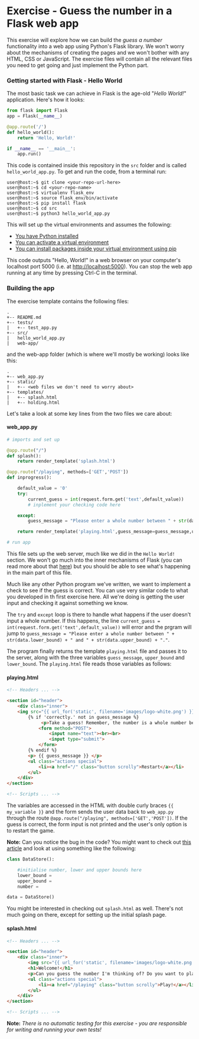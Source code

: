# Exercise - Guess the number in a Flask web app

This exercise will explore how we can build the *guess a number* functionality into a web app using Python's Flask library. We won't worry about the mechanisms of creating the pages and we won't bother with any HTML, CSS or JavaScript. The exercise files will contain all the relevant files you need to get going and just implement the Python part.

### Getting started with Flask - Hello World

The most basic task we can achieve in Flask is the age-old "*Hello World!*" application. Here's how it looks:

```python
from flask import Flask
app = Flask(__name__)

@app.route('/')
def hello_world():
    return 'Hello, World!'

if __name__ == '__main__':
    app.run()
```

This code is contained inside this repository in the `src` folder and is called `hello_world_app.py`. To get and run the code, from a terminal run:

```plaintext
user@host:~$ git clone <your-repo-url-here>
user@host:~$ cd <your-repo-name>
user@host:~$ virtualenv flask_env
user@host:~$ source flask_env/bin/activate
user@host:~$ pip install flask
user@host:~$ cd src
user@host:~$ python3 hello_world_app.py
```

This will set up the virtual environments and assumes the following:

- [You have Python installed](https://scott3142.uk/python-programming/codelabs/getting-started/index.html)
- [You can activate a virtual environment](https://scott3142.uk/python-programming/codelabs/getting-started/index.html?index=..%2F..index#3)
- [You can install packages inside your virtual environment using pip](https://scott3142.uk/python-programming/codelabs/getting-started/index.html?index=..%2F..index#2)

This code outputs "Hello, World!" in a web browser on your computer's localhost port 5000 (i.e. at [http://localhost:5000](http://localhost:5000)). You can stop the web app running at any time by pressing Ctrl-C in the terminal.

### Building the app

The exercise template contains the following files:

```plaintext
.
+-- README.md
+-- tests/
|   +-- test_app.py
+-- src/
|   hello_world_app.py
|   web-app/
```

and the web-app folder (which is where we'll mostly be working) looks like this:

```plaintext
.
+-- web_app.py
+-- static/
|   +-- <web files we don't need to worry about>
+-- templates/
|   +-- splash.html
|   +-- holding.html
```

Let's take a look at some key lines from the two files we care about:

#### web_app.py
```python
# imports and set up

@app.route("/")
def splash():
    return render_template('splash.html')

@app.route("/playing", methods=['GET','POST'])
def inprogress():

    default_value = '0'
    try:
        current_guess = int(request.form.get('text',default_value))
        # inplement your checking code here

    except:
        guess_message = "Please enter a whole number between " + str(data.lower_bound) + " and " + str(data.upper_bound) + "."

    return render_template('playing.html',guess_message=guess_message,upper_bound=upper_bound,lower_bound=lower_bound)

# run app
```

This file sets up the web server, much like we did in the `Hello World!` section. We won't go much into the inner mechanisms of Flask (you can read more about that [here](https://realpython.com/introduction-to-flask-part-1-setting-up-a-static-site/)) but you should be able to see what's happening in the main part of this file.

Much like any other Python program we've written, we want to implement a check to see if the guess is correct. You can use very similar code to what you developed in th first exercise here. All we're doing is getting the  user input and checking it against something we know.

The `try` and `except` loop is there to handle what happens if the user doesn't input a whole number. If this happens, the line `current_guess = int(request.form.get('text',default_value))` will error and the prgram will jump to `guess_message = "Please enter a whole number between " + str(data.lower_bound) + " and " + str(data.upper_bound) + "."`.

The program finally returns the template `playing.html` file and passes it to the server, along with the three variables `guess_message`, `upper_bound` and `lower_bound`. The `playing.html` file reads those variables as follows:

#### playing.html
```html
<!-- Headers ... -->

<section id="header">
	<div class="inner">
    <img src="{{ url_for('static', filename='images/logo-white.png') }}" style="width:40%; margin-top:-5%;"/>
        {% if 'correctly.' not in guess_message %}
		     <p>Take a guess! Remember, the number is a whole number between {{ lower_bound }} and {{ upper_bound }}.</p><br>
            <form method="POST">
                <input name="text"><br><br>
                <input type="submit">
            </form>
        {% endif %}
        <p> {{ guess_message }} </p>
        <ul class="actions special">
            <li><a href="/" class="button scrolly">Restart</a></li>
        </ul>
	</div>
</section>

<!-- Scripts ... -->
```

The variables are accessed in the HTML with double curly braces `{{ my_variable }}` and the form sends the user data back to `web_app.py` through the route `@app.route("/playing", methods=['GET','POST'])`. If the guess is correct, the form input is not printed and the user's only option is to restart the game.

**Note:** Can you notice the bug in the code? You might want to check out [this article](https://stackoverflow.com/questions/49664010/using-variables-across-flask-routes) and look at using something like the following:

```python
class DataStore():

    #initialise number, lower and upper bounds here
    lower_bound =
    upper_bound =
    number =

data = DataStore()
```

You might be interested in checking out `splash.html` as well. There's not much going on there, except for setting up the initial splash page.

#### splash.html

```html
<!-- Headers ... -->

<section id="header">
	<div class="inner">
		<img src="{{ url_for('static', filename='images/logo-white.png') }}" style="width:40%; margin-top:-5%;"/>
		<h1>Welcome!</h1>
		<p>Can you guess the number I'm thinking of? Do you want to play?</p>
		<ul class="actions special">
			<li><a href="/playing" class="button scrolly">Play!</a></li>
		</ul>
	</div>
</section>

<!-- Scripts ... -->

```

**Note:** *There is no automatic testing for this exercise - you are responsible for writing and running your own tests!*
